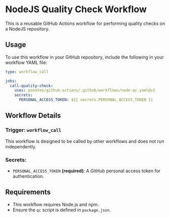 # NodeJS Quality Check Workflow

This is a reusable GitHub Actions workflow for performing quality checks on a NodeJS repository.

## Usage

To use this workflow in your GitHub repository, include the following in your workflow YAML file:

```yaml
type: workflow_call

jobs:
  call-quality-check:
    uses: panates/github-actions/.github/workflows/node-qc.yaml@v1
    secrets:
      PERSONAL_ACCESS_TOKEN: ${{ secrets.PERSONAL_ACCESS_TOKEN }}
```

## Workflow Details

### **Trigger**: `workflow_call`
This workflow is designed to be called by other workflows and does not run independently.

### **Secrets**:
- `PERSONAL_ACCESS_TOKEN` **(required)**: A GitHub personal access token for authentication.

## Requirements
- This workflow requires Node.js and npm.
- Ensure the `qc` script is defined in `package.json`.

